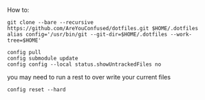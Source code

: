 How to: 

```
git clone --bare --recursive https://github.com/AreYouConfused/dotfiles.git $HOME/.dotfiles
alias config='/usr/bin/git --git-dir=$HOME/.dotfiles --work-tree=$HOME'

config pull
config submodule update
config config --local status.showUntrackedFiles no
```

you may need to run a rest to over write your current files

`config reset --hard`
